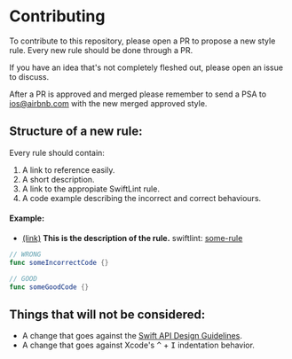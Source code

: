 # Contributing

To contribute to this repository, please open a PR to propose a new style rule. Every new rule should be done through a PR.

If you have an idea that's not completely fleshed out, please open an issue to discuss.

After a PR is approved and merged please remember to send a PSA to ios@airbnb.com with the new merged approved style.

## Structure of a new rule:

Every rule should contain:

1. A link to reference easily.
1. A short description.
1. A link to the appropiate SwiftLint rule.
1. A code example describing the incorrect and correct behaviours.

#### Example:

* <a id='an-id'></a> <a href='#an-id'>(link)</a>
**This is the description of the rule.** swiftlint: <a href='https://github.com/realm/SwiftLint/blob/master/Rules.md#some-rule'>some-rule</a>

```swift
// WRONG
func someIncorrectCode {}

// GOOD
func someGoodCode {}
```

## Things that will not be considered:
- A change that goes against the [Swift API Design Guidelines](https://swift.org/documentation/api-design-guidelines/).
- A change that goes against Xcode's <kbd>^</kbd> + <kbd>I</kbd> indentation behavior.
